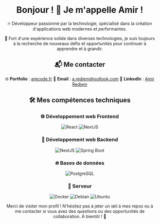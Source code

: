 <div align="center">
  
# Bonjour ! 👋 Je m'appelle Amir !

🔥 Développeur passionné par la technologie, spécialisé dans la création d'applications web modernes et performantes.

🌟 Fort d'une expérience solide dans diverses technologies, je suis toujours à la recherche de nouveaux défis et opportunités pour continuer à apprendre et à grandir.

## 📬 Me contacter

🌐 **Portfolio** : <a href="https://www.arecode.fr" target="_blank">arecode.fr</a>
📧 **Email** : <a href="mailto:a.redjem@outlook.com" target="_blank">a.redjem@outlook.com</a>
💼 **LinkedIn** : <a href="https://www.linkedin.com/in/amir-redjem-963049230/" target="_blank">Amir Redjem</a>

## 🛠️ Mes compétences techniques

### 🌐 Développement web Frontend
<p>
  <img src="https://img.shields.io/badge/React-20232A?style=for-the-badge&logo=react&logoColor=61DAFB" alt="React" />
  <img src="https://img.shields.io/badge/Next.js-000000?style=for-the-badge&logo=nextdotjs&logoColor=fff" alt="NextJS" />
</p>

### 🌿 Développement web Backend
<p>
  <img src="https://img.shields.io/badge/-NestJs-ea2845?style=for-the-badge&logo=nestjs" alt="NestJS" />
  <img src="https://img.shields.io/badge/Spring%20Boot-6DB33F?style=for-the-badge&logo=springboot&logoColor=fff" alt="Spring Boot" />
</p>

### 🔥 Bases de données
<p>
  <img src="https://img.shields.io/badge/PostgreSQL-4169E1?style=for-the-badge&logo=postgresql&logoColor=fff" alt="PostgreSQL" />
</p>

### 📡 Serveur
<p>
  <img src="https://img.shields.io/badge/Docker-2496ED?style=for-the-badge&logo=docker&logoColor=fff" alt="Docker" />
  <img src="https://img.shields.io/badge/Debian-A81D33?style=for-the-badge&logo=debian&logoColor=fff" alt="Debian" />
  <img src="https://img.shields.io/badge/Ubuntu-E95420?style=for-the-badge&logo=ubuntu&logoColor=fff" alt="Ubuntu" />
</p>

Merci de visiter mon profil ! N'hésitez pas à jeter un œil à mes repos ou à me contacter si vous avez des questions ou des opportunités de collaboration. À bientôt ! 🚀

</div>
